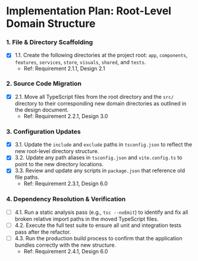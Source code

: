 # Implementation Plan: Root-Level Domain Structure

### 1. File & Directory Scaffolding
- [x] 1.1. Create the following directories at the project root: `app`, `components`, `features`, `services`, `store`, `visuals`, `shared`, and `tests`.
  - Ref: Requirement 2.1.1, Design 2.1

### 2. Source Code Migration
- [x] 2.1. Move all TypeScript files from the root directory and the `src/` directory to their corresponding new domain directories as outlined in the design document.
  - Ref: Requirement 2.2.1, Design 3.0

### 3. Configuration Updates
- [x] 3.1. Update the `include` and `exclude` paths in `tsconfig.json` to reflect the new root-level directory structure.
- [x] 3.2. Update any path aliases in `tsconfig.json` and `vite.config.ts` to point to the new directory locations.
- [x] 3.3. Review and update any scripts in `package.json` that reference old file paths.
  - Ref: Requirement 2.3.1, Design 6.0

### 4. Dependency Resolution & Verification
- [ ] 4.1. Run a static analysis pass (e.g., `tsc --noEmit`) to identify and fix all broken relative import paths in the moved TypeScript files.
- [ ] 4.2. Execute the full test suite to ensure all unit and integration tests pass after the refactor.
- [ ] 4.3. Run the production build process to confirm that the application bundles correctly with the new structure.
  - Ref: Requirement 2.4.1, Design 6.0